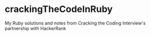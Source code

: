 # crackingTheCodeInRuby
My Ruby solutions and notes from Cracking the Coding Interview's partnership with HackerRank
